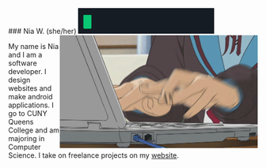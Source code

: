 <link rel="stylesheet" type="text/css" media="all" href="styles.css" />
### Nia W. (she/her)
<img src="/images/hw.gif" padding="20px;" alt="Hello World! being typed." width="275px"/>
<img src="/images/nagato.gif" width="400px" align="right" title="Yuki Nagato a robot, hacking and typing very quickly."alt="Yuki Nagato a robot, hacking and typing very quickly." display="inline-block" />
<p align="left" display="inline-block">
My name is Nia and I am a software developer. I design websites and make android applications. I go to CUNY Queens College and am majoring in Computer Science. I take on freelance projects on my <a class="button" href="https://niaapps.github.io/" target="_blank" title="Nia Applications Website">website</a>. </p> 


<!---
Here are some ideas to get you started:

- 🔭 I’m currently working on ...
- 🌱 I’m currently learning ...
- 👯 I’m looking to collaborate on ...
- 🤔 I’m looking for help with ...
- 💬 Ask me about ...
- 
- 😄 Pronouns: ...
- ⚡ Fun fact: ... -->


<!--- 📫 How to reach me: -->
